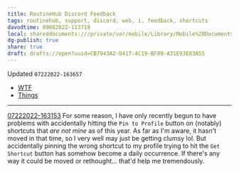 ```yaml
---
title: RoutineHub Discord Feedback
tags: routinehub, support, discord, web, i, feedback, shortcuts
davodtime: 09082022-113719
local: shareddocuments:///private/var/mobile/Library/Mobile%20Documents/iCloud~md~obsidian/Documents/OBSHIDDIAN/drafts/CB7943A2-D417-4C19-BF09-A31E93E03A55.md
dg-publish: true
share: true
draft: drafts://open?uuid=CB7943A2-D417-4C19-BF09-A31E93E03A55
---
```

Updated `07222022-163657`

- [WTF](https://davidblue.wtf/drafts/CB7943A2-D417-4C19-BF09-A31E93E03A55.html)
- [Things](things:///show?id=9ec2ySwpj3Wv4EFDWU66JY)

---

[07222022-163153](https://discord.com/channels/503976650439131183/506476054890807306/1000153196515295353)
For some reason, I have only recently begun to have problems with accidentally hitting the `Pin to Profile` button on (notably) shortcuts that *are not mine* as of this year. As far as I'm aware, it hasn't moved in that time, so I very well may just be getting clumsy lol. But accidentally pinning the wrong shortcut to my profile trying to hit the `Get Shortcut` button has somehow become a daily occurrence. If there's any way it could be moved or rethought... that'd help me tremendously.